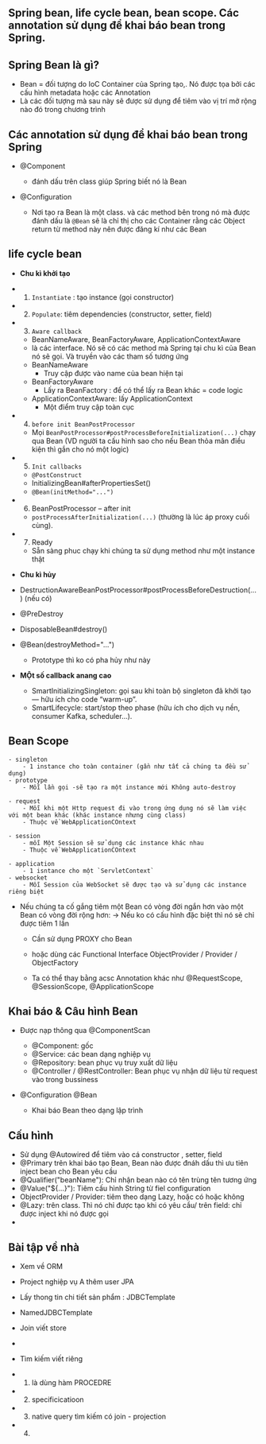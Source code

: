 ## Spring bean, life cycle bean, bean scope. Các annotation sử dụng để khai báo bean trong Spring.

## Spring Bean là gì?

- Bean = đối tượng do IoC Container của Spring tạo,. Nó được tọa bởi các cấu hình metadata hoặc các Annotation
- Là các đối tượng mà sau này sẽ được sử dụng để tiêm vào vị trí mở rộng nào đó trong chương trình

## Các annotation sử dụng để khai báo bean trong Spring

- @Component
    - đánh dấu trên class giúp Spring biết nó là Bean 

- @Configuration
    - Nơi tạo ra Bean là một class. và các method bên trong nó mà được đánh dấu là `@Bean` sẽ là chỉ thị cho các Container rằng các Object return từ method này nên được đăng kí như các Bean

## life cycle bean
- **Chu kì khởi tạo**
- 1. `Instantiate` : tạo instance (gọi constructor)
- 2. `Populate`: tiêm dependencies (constructor, setter, field)
- 3. `Aware callback`
    - BeanNameAware, BeanFactoryAware, ApplicationContextAware
    - là các interface. Nó sẽ có các method mà Spring tại chu kì của Bean nó sẽ gọi. Và truyền vào các tham số tương ứng
    - BeanNameAware
        - Truy cập được vào name của bean hiện tại
    - BeanFactoryAware
        - Lấy ra BeanFactory : để có thể lấy ra Bean khác = code logic
    - ApplicationContextAware: lấy ApplicationContext
        - Một điểm truy cập toàn cục 

- 4. `before init BeanPostProcessor`
    -  Mọi `BeanPostProcessor#postProcessBeforeInitialization(...)` chạy qua Bean (VD người ta cấu hình sao cho nếu Bean thỏa mãn điều kiện thì gắn cho nó một logic)
- 5. `Init callbacks`
    - `@PostConstruct`
    - InitializingBean#afterPropertiesSet()
    - `@Bean(initMethod="...")`

- 6. BeanPostProcessor – after init
    - `postProcessAfterInitialization(...)` (thường là lúc áp proxy cuối cùng).
- 7. Ready
    - Sẵn sàng phuc chạy khi chúng ta sử dụng method như một instance thật

- **Chu kì hủy**

- DestructionAwareBeanPostProcessor#postProcessBeforeDestruction(...) (nếu có)
- @PreDestroy
- DisposableBean#destroy()
- @Bean(destroyMethod="...")
    - Prototype thì ko có pha hủy như này

- **MỘt số callback anang cao**
    - SmartInitializingSingleton: gọi sau khi toàn bộ singleton đã khởi tạo — hữu ích cho code “warm-up”.
    - SmartLifecycle: start/stop theo phase (hữu ích cho dịch vụ nền, consumer Kafka, scheduler…).

## Bean Scope 
    - singleton
        - 1 instance cho toàn container (gần như tất cả chúng ta đều sử dụng)
    - prototype
        - Mỗi lần gọi -sẽ tạo ra một instance mới Không auto-destroy

    - request
        - Mỗi khi một Http request đi vào trong ứng dụng nó sẽ làm việc với một bean khác (khác instance nhưng cùng class)
        - Thuộc về WebApplicationCOntext

    - session 
        - mỗi Một Session sẽ sử dụng các instance khác nhau
        - Thuộc về WebApplicationCOntext

    - application
        - 1 isntance cho một `ServletContext`
    - websocket
        - Mỗi Session của WebSocket sẽ được tạo và sử dụng các instance riêng biệt

- Nếu chúng ta cố gắng tiêm một Bean có vòng đời ngắn hơn vào một Bean có vòng đời rộng hơn: -> Nếu ko có cấu hình đặc biệt thì nó sẽ chỉ được tiêm 1 lần
    - Cần sử dụng PROXY cho Bean 
    - hoặc dùng các Functional Interface ObjectProvider<T> / Provider<T> / ObjectFactory<T>

    - Ta có thể thay bằng acsc Annotation khác như @RequestScope, @SessionScope, @ApplicationScope

## Khai báo & Câu hình Bean

- Được nạp thông qua @ComponentScan
    - @Component: gốc
    - @Service: các bean dạng nghiệp vụ
    - @Repository: bean phục vụ truy xuất dữ liệu
    - @Controller / @RestController: Bean phục vụ nhận dữ liệu từ request vào trong bussiness

- @Configuration @Bean
    - Khai báo Bean theo dạng lập trình

## Cấu hình 

- Sử dụng @Autowired để tiêm vào cá constructor , setter, field
- @Primary trên khai báo tạo Bean, Bean nào được đnáh dấu thì ưu tiên inject bean cho Bean yêu cầu
- @Qualifier("beanName"): Chỉ nhận bean nào có tên trùng tên tương ứng
- @Value("${...}"): Tiêm cấu hình String từ fiel configuration
- ObjectProvider<BeanClass> / Provider<BeanClass>: tiêm theo dạng Lazy, hoặc có hoặc không
- @Lazy: trên class. Thì nó chỉ được tạo khi có yêu cầu/ trên field: chỉ được inject khi nó được gọi
- 

## Bài tập về nhà

- Xem về ORM 
- Project nghiệp vụ A thêm user JPA
- Lấy thong tin chi tiết sản phẩm : JDBCTemplate
- NamedJDBCTemplate
- Join viết store
- 

- Tìm kiếm viết riêng
- 1. là dùng hàm PROCEDRE
- 2. specificicatioon
- 3. native query tìm kiếm có join - projection
- 4. 